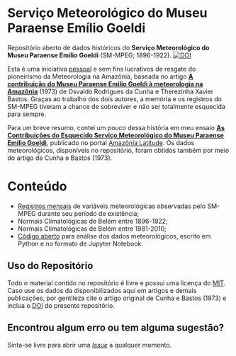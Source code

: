 # Serviço Meteorológico do Museu Paraense Emílio Goeldi
Repositório aberto de dados históricos do **Serviço Meteorológico do Museu Paraense Emílio Goeldi** (SM-MPEG; 1896-1922).
[![DOI](https://zenodo.org/badge/376552266.svg)](https://zenodo.org/badge/latestdoi/376552266)

Esta é uma iniciativa [pessoal](https://github.com/willyhagi) e sem fins lucrativos de resgate do pioneirismo da Meteorologia na Amazônia, baseada no artigo **[A contribuição do Museu Paraense Emilio Goeldi à meteorologia na Amazônia](https://repositorio.museu-goeldi.br/handle/mgoeldi/900)** (1973) de Osvaldo Rodrigues da Cunha e Therezinha Xavier Bastos. Graças ao trabalho dos dois autores, a memória e os registros do SM-MPEG tiveram a chance de sobreviver e não ser totalmente esquecida para sempre. 

Para um breve resumo, contei um pouco dessa história em meu ensaio [**As Contribuições do Esquecido Serviço Meteorológico do Museu Paraense Emílio Goeldi**](https://amazonialatitude.com/2021/07/26/as-contribuicoes-do-servico-meteorologico-do-museu-emilio-goeldi/), publicado no portal [Amazônia Latitude](https://amazonialatitude.com/). Os dados meteorológicos, disponíveis no repositório, foram obtidos também por meio do artigo de Cunha e Bastos (1973).

# Conteúdo
* [Registros mensais](https://github.com/willyhagi/sm-mpeg/blob/main/sm-mpeg_1896_1922.xlsx) de variáveis meteorológicas observadas pelo SM-MPEG durante seu período de existência;
* Normais Climatológicas de Belém entre 1896-1922;
* Normais Climatológicas de Belém entre 1981-2010;
* [Código aberto](https://github.com/willyhagi/sm-mpeg/blob/main/sm-mpeg_1896_1922.ipynb) para análise dos dados meteorológicos, escrito em Python e no formato de Jupyter Notebook.

## Uso do Repositório
Todo o material contido no repositório é livre e possui uma licença do [MIT](https://opensource.org/licenses/MIT). Caso use os dados da disponibilizados aqui em artigos e demais publicações, por gentileza cite o artigo original de Cunha e Bastos (1973) e inclua o [DOI](https://zenodo.org/record/4940074) do presente repositório.

## Encontrou algum erro ou tem alguma sugestão?
Sinta-se livre para abrir uma [*Issue*](https://github.com/willyhagi/sm-mpeg/issues) a qualquer momento.
